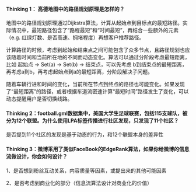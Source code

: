 #### Thinking 1： 高德地图中的路径规划原理是怎样的？

地图中的路径规划原理通过Dijkstra算法，计算从起始点到目标点的最短路径。实际情况中，最短路径包含了“路程最短”和“时间最短”，再结合一些额外的元素（e.g. 红绿灯数、是否高速、拥堵程度）再想客户推荐路径。

计算路径的时候，考虑到起始和结束点之间可能包含了众多节点，且路径规划也应该随着时间和当前所在地的不同而动态变化。算法可以通过分阶段考虑最短距离，比如 起始点 -> Set(a) -> Set(b) -> 结束点，可以先考虑 b到结束点的最短距离，再考虑a到b，再考虑起始点到a的最短距离，分阶段解决子问题。

随着车辆行进和时间的变化，当前所在节点到终点的路径也可能变化。如果发现了“最短距离”的路径，或者根据车道流密速计算“最短时间”路径发生了变化，可以动态提醒用户是否切换线路。





#### Thinking 2：football.gml数据集中，美国大学生足球联赛，包括115支球队，被分为12个联盟。为什么使用LPA标签传播进行社区发现，只发现了11个社区？

是否提到11个社区的发现是基于动态的行为，和12个联盟本身的差异性





#### Thinking 3：微博采用了类似FaceBook的EdgeRank算法，如果你给微博的信息流做设计，你会如何设计？

1、是否想到粉丝互动关系，内容质量等因素，或提出来的其他可能因素    

 2、是否考虑到商业化的部分（信息流算法设计对商业化的价值）